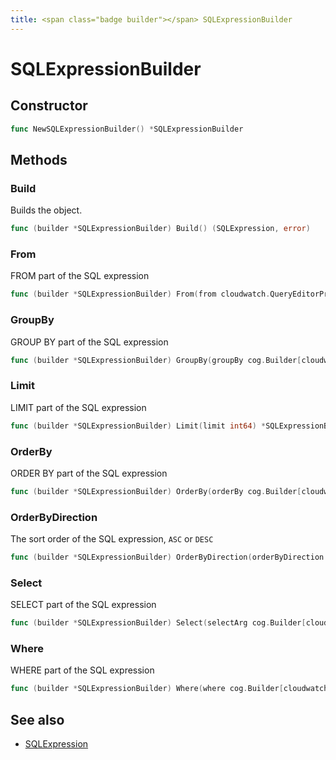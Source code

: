 ```yaml
---
title: <span class="badge builder"></span> SQLExpressionBuilder
---
```

# <span class="badge builder"></span> SQLExpressionBuilder

## Constructor

```go
func NewSQLExpressionBuilder() *SQLExpressionBuilder
```
## Methods

### <span class="badge object-method"></span> Build

Builds the object.

```go
func (builder *SQLExpressionBuilder) Build() (SQLExpression, error)
```

### <span class="badge object-method"></span> From

FROM part of the SQL expression

```go
func (builder *SQLExpressionBuilder) From(from cloudwatch.QueryEditorPropertyExpressionOrQueryEditorFunctionExpression) *SQLExpressionBuilder
```

### <span class="badge object-method"></span> GroupBy

GROUP BY part of the SQL expression

```go
func (builder *SQLExpressionBuilder) GroupBy(groupBy cog.Builder[cloudwatch.QueryEditorArrayExpression]) *SQLExpressionBuilder
```

### <span class="badge object-method"></span> Limit

LIMIT part of the SQL expression

```go
func (builder *SQLExpressionBuilder) Limit(limit int64) *SQLExpressionBuilder
```

### <span class="badge object-method"></span> OrderBy

ORDER BY part of the SQL expression

```go
func (builder *SQLExpressionBuilder) OrderBy(orderBy cog.Builder[cloudwatch.QueryEditorFunctionExpression]) *SQLExpressionBuilder
```

### <span class="badge object-method"></span> OrderByDirection

The sort order of the SQL expression, `ASC` or `DESC`

```go
func (builder *SQLExpressionBuilder) OrderByDirection(orderByDirection string) *SQLExpressionBuilder
```

### <span class="badge object-method"></span> Select

SELECT part of the SQL expression

```go
func (builder *SQLExpressionBuilder) Select(selectArg cog.Builder[cloudwatch.QueryEditorFunctionExpression]) *SQLExpressionBuilder
```

### <span class="badge object-method"></span> Where

WHERE part of the SQL expression

```go
func (builder *SQLExpressionBuilder) Where(where cog.Builder[cloudwatch.QueryEditorArrayExpression]) *SQLExpressionBuilder
```

## See also

 * <span class="badge object-type-struct"></span> [SQLExpression](./object-SQLExpression.md)
